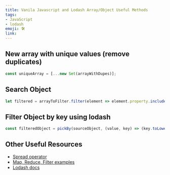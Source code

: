 ```yaml
---
title: Vanila Javascript and Lodash Array/Object Useful Methods
tags:
- JavaScript
- lodash
emoji: 🛠
link: 
---
```


## New array with unique values (remove duplicates)

```javascript
const uniqueArray = [...new Set(arrayWithDupes)];
```

## Search Object

```javascript
let filtered = arrayToFilter.filter(element => element.property.includes("something"));
```

## Filter Object by key using lodash

```javascript
const filteredObject = pickBy(sourceObject, (value, key) => (key.toLowerCase()).includes('filter'));
```

## Other Useful Resources

* [Spread operator](https://developer.mozilla.org/en-US/docs/Web/JavaScript/Reference/Operators/Spread_syntax)
* [Map, Reduce, Filter examples](https://www.freecodecamp.org/news/15-useful-javascript-examples-of-map-reduce-and-filter-74cbbb5e0a1f/)
* [Lodash docs](https://lodash.com/docs/4.17.15)
